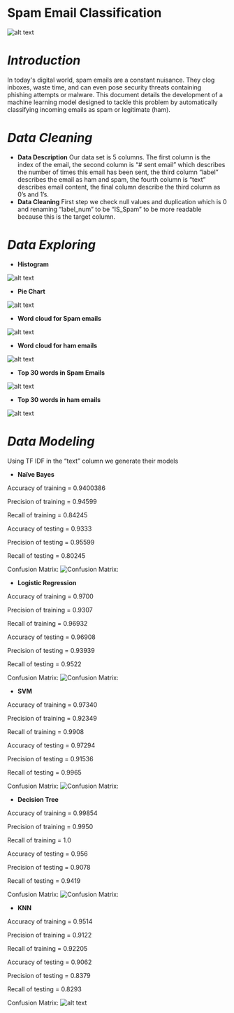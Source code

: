 # **Spam Email Classification**
![alt text](Images/1_nBgCTU_hAVG00eYkcRf6Mw.png)
# *Introduction*
In today's digital world, spam emails are a constant nuisance. They clog inboxes, waste time, and can even pose security threats containing phishing attempts or malware. This document details the development of a machine learning model designed to tackle this problem by automatically classifying incoming emails as spam or legitimate (ham).
# *Data Cleaning*
- **Data Description**
Our data set is 5 columns. The first column is the index of the email, the second column is “# sent email” which describes the number of times this email has been sent, the third column “label” describes the email as ham and spam, the fourth column is “text” describes email content, the final column describe the third column as 0’s and 1’s.
- **Data Cleaning**
First step we check null values and duplication which is 0 and renaming “label_num” to be “IS_Spam” to be more readable because this is the target column.
# *Data Exploring*
- **Histogram**
   
![alt text](Images/download.png)

- **Pie Chart**

![alt text](<Images/download (1).png>)

- **Word cloud for Spam emails**

![alt text](<Images/download (2).png>)

- **Word cloud for ham emails**

![alt text](<Images/download (3).png>)

- **Top 30 words in Spam Emails**

![alt text](<Images/download (4).png>)

- **Top 30 words in ham emails**

 ![alt text](<Images/download (5).png>)

# *Data Modeling*
Using TF IDF in the “text” column we generate their models
- **Naïve Bayes**

Accuracy of training = 0.9400386

Precision of training = 0.94599

Recall of training = 0.84245

Accuracy of testing = 0.9333

Precision of testing = 0.95599

Recall of testing = 0.80245

Confusion Matrix:
![Confusion Matrix:](<Images/download (6).png>)

- **Logistic Regression**

Accuracy of training = 0.9700

Precision of training = 0.9307

Recall of training = 0.96932

Accuracy of testing = 0.96908

Precision of testing = 0.93939

Recall of testing = 0.9522

Confusion Matrix:
![Confusion Matrix:](<Images/download (7).png>)

- **SVM**

Accuracy of training = 0.97340

Precision of training = 0.92349

Recall of training = 0.9908

Accuracy of testing = 0.97294

Precision of testing = 0.91536

Recall of testing = 0.9965

Confusion Matrix:
![Confusion Matrix:](<Images/download (8).png>)

- **Decision Tree**

Accuracy of training = 0.99854

Precision of training = 0.9950

Recall of training = 1.0

Accuracy of testing = 0.956

Precision of testing = 0.9078

Recall of testing = 0.9419

Confusion Matrix:
![Confusion Matrix:](<Images/download (9).png>)

- **KNN**

Accuracy of training = 0.9514

Precision of training = 0.9122

Recall of training = 0.92205

Accuracy of testing = 0.9062

Precision of testing = 0.8379

Recall of testing = 0.8293

Confusion Matrix:
![alt text](<Images/download (10).png>)